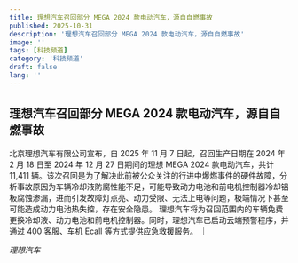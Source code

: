 ```yaml
---
title: 理想汽车召回部分 MEGA 2024 款电动汽车，源自自燃事故
published: 2025-10-31
description: '理想汽车召回部分 MEGA 2024 款电动汽车，源自自燃事故'
image: ''
tags: [科技频道]
category: '科技频道'
draft: false
lang: ''
---
```


## 理想汽车召回部分 MEGA 2024 款电动汽车，源自自燃事故

北京理想汽车有限公司宣布，自 2025 年 11 月 7 日起，召回生产日期在 2024 年 2 月 18 日至 2024 年 12 月 27 日期间的理想 MEGA 2024 款电动汽车，共计 11,411 辆。该次召回是为了解决此前被公众关注的行进中爆燃事件的硬件故障，分析事故原因为车辆冷却液防腐性能不足，可能导致动力电池和前电机控制器冷却铝板腐蚀渗漏，进而引发故障灯点亮、动力受限、无法上电等问题，极端情况下甚至可能造成动力电池热失控，存在安全隐患。
理想汽车将为召回范围内的车辆免费更换冷却液、动力电池和前电机控制器。同时，理想汽车已启动云端预警程序，并通过 400 客服、车机 Ecall 等方式提供应急救援服务。
｜

*理想汽车*
